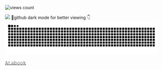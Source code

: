 <img width="160" src="https://komarev.com/ghpvc/?username=your-github-username&color=3575b0" alt="views count">

![](https://files.catbox.moe/x67mmg.gif) 
🌹github dark mode for better viewing 👇
<img src="https://raw.githubusercontent.com/eric-py/eric-py/output/snake.svg" alt="Snake animation" />

 [𝙰𝚝𝚊𝚋𝚘𝚘𝚔](https://k-ant.atabook.org/)
<!--
**K-ANT0/K-ANT0** is a ✨ _special_ ✨ repository because its `README.md` (this file) appears on your GitHub profile.

Here are some ideas to get you started:

- 🔭 I’m currently working on ...
- 🌱 I’m currently learning ...
- 👯 I’m looking to collaborate on ...
- 🤔 I’m looking for help with ...
- 💬 Ask me about ...
- 📫 How to reach me: ...
- 😄 Pronouns: ...
- ⚡ Fun fact: ...
-->
